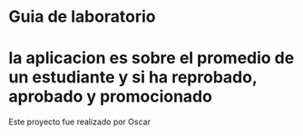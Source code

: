 # Guia de laboratorio 

# la aplicacion es sobre el promedio de un estudiante y si ha reprobado, aprobado y promocionado

Este proyecto fue realizado por <a hrf="https://github.com/oscarp3112">Oscar<a/>


